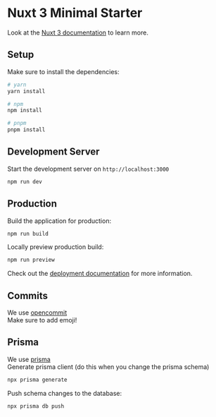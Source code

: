 # Nuxt 3 Minimal Starter

Look at the [Nuxt 3 documentation](https://nuxt.com/docs/getting-started/introduction) to learn more.

## Setup

Make sure to install the dependencies:

```bash
# yarn
yarn install

# npm
npm install

# pnpm
pnpm install
```

## Development Server

Start the development server on `http://localhost:3000`

```bash
npm run dev
```

## Production

Build the application for production:

```bash
npm run build
```

Locally preview production build:

```bash
npm run preview
```

Check out the [deployment documentation](https://nuxt.com/docs/getting-started/deployment) for more information.

## Commits

We use [opencommit](https://github.com/di-sukharev/opencommit)  
Make sure to add emoji!

## Prisma

We use [prisma](https://github.com/prisma/prisma)  
Generate prisma client (do this when you change the prisma schema)

```bash
npx prisma generate
```

Push schema changes to the database:

```bash
npx prisma db push
```
